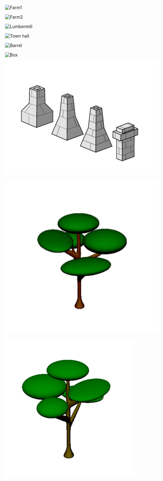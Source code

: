 
![Farm1]()

![Farm2]()

![Lumbermill]()

![Town hall]()

![Barrel]()

![Box]()

![Chimney](https://github.com/RobertFont/AlphaProject/blob/master/ConceptArt/ConceptPropChimney1.png)

![Tree1](https://github.com/RobertFont/AlphaProject/blob/master/ConceptArt/ConceptTree01.png)

![Tree2](https://github.com/RobertFont/AlphaProject/blob/master/ConceptArt/ConceptTree02.PNG)
